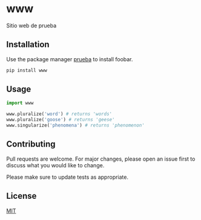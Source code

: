 # www

Sitio web de prueba

## Installation

Use the package manager [prueba](https://prueba/www/) to install foobar.

```bash
pip install www
```

## Usage

```python
import www

www.pluralize('word') # returns 'words'
www.pluralize('goose') # returns 'geese'
www.singularize('phenomena') # returns 'phenomenon'
```

## Contributing
Pull requests are welcome. For major changes, please open an issue first to discuss what you would like to change.

Please make sure to update tests as appropriate.

## License
[MIT](https://choosealicense.com/licenses/mit/)
